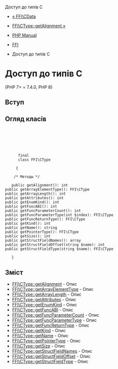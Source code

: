 Доступ до типів C

-   [« FFI\\CData](class.ffi-cdata.html)
    
-   [FFI\\CType::getAlignment »](ffi-ctype.getalignment.html)
    
-   [PHP Manual](index.html)
    
-   [FFI](book.ffi.html)
    
-   Доступ до типів C
    

# Доступ до типів C

(PHP 7> = 7.4.0, PHP 8)

## Вступ

## Огляд класів

```classsynopsis

     
    

    
     
      final
      class FFI\CType
     
     {

    /* Методы */
    
   public getAlignment(): int
public getArrayElementType(): FFI\CType
public getArrayLength(): int
public getAttributes(): int
public getEnumKind(): int
public getFuncABI(): int
public getFuncParameterCount(): int
public getFuncParameterType(int $index): FFI\CType
public getFuncReturnType(): FFI\CType
public getKind(): int
public getName(): string
public getPointerType(): FFI\CType
public getSize(): int
public getStructFieldNames(): array
public getStructFieldOffset(string $name): int
public getStructFieldType(string $name): FFI\CType

   }
```

## Зміст

-   [FFI\\CType::getAlignment](ffi-ctype.getalignment.html) - Опис
-   [FFI\\CType::getArrayElementType](ffi-ctype.getarrayelementtype.html) - Опис
-   [FFI\\CType::getArrayLength](ffi-ctype.getarraylength.html) - Опис
-   [FFI\\CType::getAttributes](ffi-ctype.getattributes.html) - Опис
-   [FFI\\CType::getEnumKind](ffi-ctype.getenumkind.html) - Опис
-   [FFI\\CType::getFuncABI](ffi-ctype.getfuncabi.html) - Опис
-   [FFI\\CType::getFuncParameterCount](ffi-ctype.getfuncparametercount.html) - Опис
-   [FFI\\CType::getFuncParameterType](ffi-ctype.getfuncparametertype.html) - Опис
-   [FFI\\CType::getFuncReturnType](ffi-ctype.getfuncreturntype.html) - Опис
-   [FFI\\CType::getKind](ffi-ctype.getkind.html) - Опис
-   [FFI\\CType::getName](ffi-ctype.getname.html) - Опис
-   [FFI\\CType::getPointerType](ffi-ctype.getpointertype.html) - Опис
-   [FFI\\CType::getSize](ffi-ctype.getsize.html) - Опис
-   [FFI\\CType::getStructFieldNames](ffi-ctype.getstructfieldnames.html) - Опис
-   [FFI\\CType::getStructFieldOffset](ffi-ctype.getstructfieldoffset.html) - Опис
-   [FFI\\CType::getStructFieldType](ffi-ctype.getstructfieldtype.html) - Опис